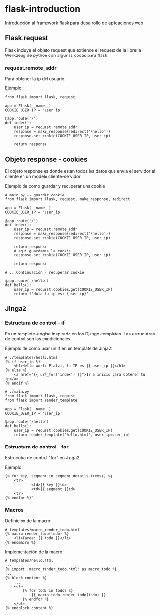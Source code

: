 # flask-introduction
Introducción al framework flask para desarrollo de aplicaciones web

## Flask.request
Flask incluye el objeto request que extiende el request de la libreria Werkzeug de python con algunas cosas para flask.

### request.remote_addr
Para obtener la ip del usuario.

Ejemplo:
```
from flask import Flask, request

app = Flask(__name__)
COOKIE_USER_IP = 'user_ip'

@app.route('/')
def index():
	user_ip = request.remote_addr
	response = make_response(redirect('/hello'))
	response.set_cookie(COOKIE_USER_IP, user_ip)

	return response
```

## Objeto response - cookies
El objeto response es donde estan todos los datos que envia el servidor al cliente en un modelo cliente-servidor

Ejemplo de como guardar y recuperar una cookie
```
# main.py -- guardar cookie
from flask import Flask, request, make_response, redirect

app = Flask(__name__)
COOKIE_USER_IP = 'user_ip'

@app.route('/')
def index():
	user_ip = request.remote_addr
	response = make_response(redirect('/hello'))
	response.set_cookie(COOKIE_USER_IP, user_ip)

	return response
	# aqui guardamos la cookie
	response.set_cookie(COOKIE_USER_IP, user_ip)

	return response
```
```
# ...Continuación - recuperar cookie

@app.route('/hello')
def hello():
	user_ip = request.cookies.get(COOKIE_USER_IP)
	return f'Hola tu ip es: {user_ip}'
```

## Jinga2

### Estructura de control - if
 Es un templete-engine inspirado en los Django-templates.
 Las estrucutras de control son las condicionales.

Ejemplo de como usar un if en un template de Jinja2:
```
# ./templates/hello.html
{% if user_ip %}
	<h1>Hello world Platzi, tu IP es {{ user_ip }}</h1>
{% else %}
	<a href="{{ url_for('index') }}">Ir a inicio para obtener tu ip</a>
{% endif %}
```
```
# ./main.py
from flask import Flask, request
from flask import render_template

app = Flask(__name__)
COOKIE_USER_IP = 'user_ip'

@app.route('/hello')
def hello():
	user_ip = request.cookies.get(COOKIE_USER_IP)
	return render_template('hello.html', user_ip=user_ip)
```

### Estructura de control - for
Estrucutra de control "for" en Jinga2

Ejemplo:
```
{% for key, segment in segment_details.items() %}
	<tr>
			<td>{{ key }}td>
			<td>{{ segment }}td>
	<tr>
{% endfor %}`
```

### Macros
Definición de la macro:
```
# templates/macro_render_todo.html
{% macro render_todo(todo) %}
	<li>Tarea: {{ todo }}</li>
{% endmacro %}
```
Implementación de la macro:
```
# templates/hello.html
...
{% import 'macro_render_todo.html' as macro_todo %}
...
{% block content %}
	...
	<ul>
		{% for todo in todos %}
			{{ macro_todo.render_todo(todo) }}
		{% endfor %}
	</ul>
{% endblock content %}
```